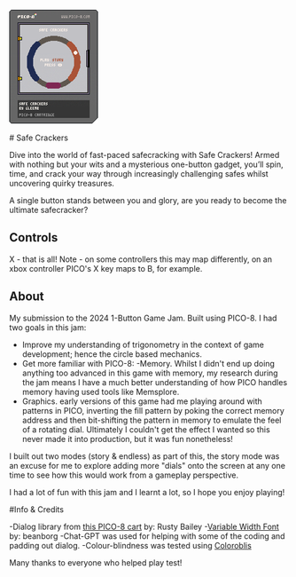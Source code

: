 ![Safe_Crackers Cart](https://github.com/verdantran/pico_safe_cracker/blob/main/safe_crackers.p8.png)

# Safe Crackers

Dive into the world of fast-paced safecracking with Safe Crackers! Armed with nothing but your wits and a mysterious one-button gadget, you’ll spin, time, and crack your way through increasingly challenging safes whilst uncovering quirky treasures.

A single button stands between you and glory, are you ready to become the ultimate safecracker?

## Controls

X - that is all! Note - on some controllers this may map differently, on an xbox controller PICO's X key maps to B, for example.

## About

My submission to the 2024 1-Button Game Jam. Built using PICO-8. I had two goals in this jam:

- Improve my understanding of trigonometry in the context of game development; hence the circle based mechanics. 
 - Get more familiar with PICO-8:
    -Memory. Whilst I didn't end up doing anything too advanced in this game with memory, my research during the jam means I have a much better understanding of how PICO handles memory having used tools like Memsplore.
 - Graphics. early versions of this game had me playing around with patterns in PICO, inverting the fill pattern by poking the correct memory address and then bit-shifting the pattern in memory to emulate the feel of a rotating dial. Ultimately I couldn't get the effect I wanted so this never made it into production, but it was fun nonetheless!

I built out two modes (story & endless) as part of this, the story mode was an excuse for me to explore adding more "dials" onto the screen at any one time to see how this would work from a gameplay perspective.

I had a lot of fun with this jam and I learnt a lot, so I hope you enjoy playing!

#Info & Credits

-Dialog library from [this PICO-8 cart](https://www.lexaloffle.com/bbs/?tid=39705) by: Rusty Bailey
-​[Variable Width Font](https://www.lexaloffle.com/bbs/?tid=43321) by: beanborg​
-Chat-GPT was used for helping with some of the coding and padding out dialog.
-Colour-blindness was tested using [Coloroblis](https://www.color-blindness.com/coblis-color-blindness-simulator/)

Many thanks to everyone who helped play test!